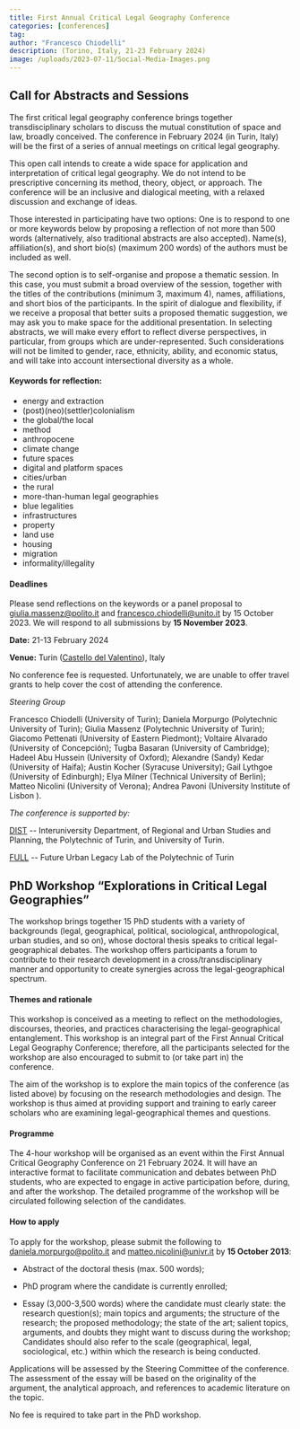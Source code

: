 ```yaml
---
title: First Annual Critical Legal Geography Conference
categories: [conferences]
tag: 
author: "Francesco Chiodelli"  
description: (Torino, Italy, 21-23 February 2024)
image: /uploads/2023-07-11/Social-Media-Images.png
---
```


## Call for Abstracts and Sessions

The first critical legal geography conference brings together transdisciplinary scholars to discuss the mutual constitution of space and law, broadly conceived. The conference in February 2024 (in Turin, Italy) will be the first of a series of annual meetings on critical legal geography.

This open call intends to create a wide space for application and interpretation of critical legal geography. We do not intend to be prescriptive concerning its method, theory, object, or approach. The conference will be an inclusive and dialogical meeting, with a relaxed discussion and exchange of ideas. 

Those interested in participating have two options: 
One is to respond to one or more keywords below by proposing a reflection of not more than 500 words (alternatively, also traditional abstracts are also accepted). Name(s), affiliation(s), and short bio(s) (maximum 200 words) of the authors must be included as well.

The second option is to self-organise and propose a thematic session. In this case, you must submit a broad overview of the session, together with the titles of the contributions (minimum 3, maximum 4), names, affiliations, and short bios of the participants. In the spirit of dialogue and flexibility, if we receive a proposal that better suits a proposed thematic suggestion, we may ask you to make space for the additional presentation. 
In selecting abstracts, we will make every effort to reflect diverse perspectives, in particular, from groups which are under-represented. Such considerations will not be limited to gender, race, ethnicity, ability, and economic status, and will take into account intersectional diversity as a whole.


#### Keywords for reflection:

- energy and extraction
- (post)(neo)(settler)colonialism
- the global/the local
- method
- anthropocene
- climate change
- future spaces
- digital and platform spaces
- cities/urban
- the rural
- more-than-human legal geographies
- blue legalities
- infrastructures
- property
- land use 
- housing
- migration
- informality/illegality

#### Deadlines
Please send reflections on the keywords or a panel proposal to <giulia.massenz@polito.it> and <francesco.chiodelli@unito.it>  by 15 October 2023. We will respond to all submissions by __15 November 2023__.

__Date:__ 21-13 February 2024 <br>

__Venue:__ Turin ([Castello del Valentino](https://castellodelvalentino.polito.it/?lang=en)), Italy 

No conference fee is requested. Unfortunately, we are unable to offer travel grants to help cover the cost of attending the conference.

_Steering Group_

Francesco Chiodelli (University of Turin); Daniela Morpurgo (Polytechnic University of Turin); Giulia Massenz (Polytechnic University of Turin); Giacomo Pettenati (University of Eastern Piedmont); Voltaire Alvarado (University of Concepción); Tugba Basaran (University of Cambridge); Hadeel Abu Hussein (University of Oxford); Alexandre (Sandy) Kedar (University of Haifa); Austin Kocher (Syracuse University); Gail Lythgoe (University of Edinburgh); Elya Milner (Technical University of Berlin); Matteo Nicolini (University of Verona); Andrea Pavoni (University Institute of Lisbon ).

_The conference is supported by:_

[DIST](https://www.dist.polito.it/en/) -- Interuniversity Department, of Regional and Urban Studies and Planning, the Polytechnic of Turin, and University of Turin.

[FULL](https://full.polito.it/) -- Future Urban Legacy Lab of the Polytechnic of Turin

## PhD Workshop “Explorations in Critical Legal Geographies”

The workshop brings together 15 PhD students with a variety of backgrounds (legal, geographical, political, sociological, anthropological, urban studies, and so on), whose doctoral thesis speaks to critical legal-geographical debates. The workshop offers participants a forum to contribute to their research development in a cross/transdisciplinary manner and opportunity to create synergies across the legal-geographical spectrum.

#### Themes and rationale

This workshop is conceived as a meeting to reflect on the methodologies, discourses, theories, and practices characterising the legal-geographical entanglement. This workshop is an integral part of the First Annual Critical Legal Geography Conference; therefore, all the participants selected for the workshop are also encouraged to submit to (or take part in) the conference. 

The aim of the workshop is to explore the main topics of the conference (as listed above) by focusing on the research methodologies and design. The workshop is thus aimed at providing support and training to early career scholars who are examining legal-geographical themes and questions.

#### Programme

The 4-hour workshop will be organised as an event within the First Annual Critical Geography Conference on 21 February 2024. It will have an interactive format to facilitate communication and debates between PhD students, who are expected to engage in active participation before, during, and after the workshop. The detailed programme of the workshop will be circulated following selection of the candidates.

#### How to apply

To apply for the workshop, please submit the following to <daniela.morpurgo@polito.it> and <matteo.nicolini@univr.it> by __15 October 2013__:

-   Abstract of the doctoral thesis (max. 500 words); 

-   PhD program where the candidate is currently enrolled;

-   Essay (3,000-3,500 words) where the candidate must clearly state: the research question(s); main topics and arguments; the structure of the research; the proposed methodology; the state of the art; salient topics, arguments, and doubts they might want to discuss during the workshop; Candidates should also refer to the scale (geographical, legal, sociological, etc.) within which the research is being conducted.

Applications will be assessed by the Steering Committee of the conference. The assessment of the essay will be based on the originality of the argument, the analytical approach, and references to academic literature on the topic. 

No fee is required to take part in the PhD workshop.